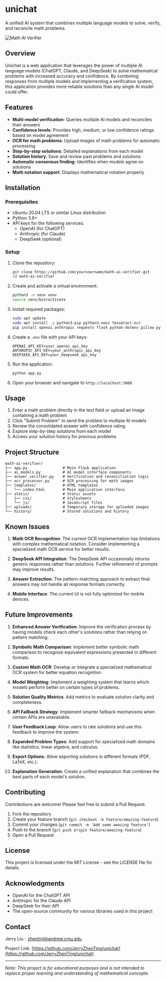 # unichat

A unified AI system that combines multiple language models to solve, verify, and reconcile math problems.

![Math AI Verifier](https://img.freepik.com/free-vector/chatbot-chat-message-vectorart_78370-4104.jpg?t=st=1744966663~exp=1744970263~hmac=8f708d4066f0f7a8c46755c6738e5dc9bcde1ad4e8c4910128616628de0dcc4f&w=1380)

## Overview

Unichat is a web application that leverages the power of multiple AI language models (ChatGPT, Claude, and DeepSeek) to solve mathematical problems with increased accuracy and confidence. By combining responses from multiple models and implementing a verification system, this application provides more reliable solutions than any single AI model could offer.

## Features

- **Multi-model verification**: Queries multiple AI models and reconciles their answers
- **Confidence levels**: Provides high, medium, or low confidence ratings based on model agreement
- **OCR for math problems**: Upload images of math problems for automatic processing
- **Step-by-step solutions**: Detailed explanations from each model
- **Solution history**: Save and review past problems and solutions
- **Automatic consensus finding**: Identifies when models agree on solutions
- **Math notation support**: Displays mathematical notation properly

## Installation

### Prerequisites

- Ubuntu 20.04 LTS or similar Linux distribution
- Python 3.8+
- API keys for the following services:
  - OpenAI (for ChatGPT)
  - Anthropic (for Claude)
  - DeepSeek (optional)

### Setup

1. Clone the repository:
   ```bash
   git clone https://github.com/yourusername/math-ai-verifier.git
   cd math-ai-verifier
   ```

2. Create and activate a virtual environment:
   ```bash
   python3 -m venv venv
   source venv/bin/activate
   ```

3. Install required packages:
   ```bash
   sudo apt update
   sudo apt install -y python3-pip python3-venv tesseract-ocr
   pip install openai anthropic requests flask python-dotenv pillow pytesseract sympy numpy matplotlib
   ```

4. Create a `.env` file with your API keys:
   ```
   OPENAI_API_KEY=your_openai_api_key
   ANTHROPIC_API_KEY=your_anthropic_api_key
   DEEPSEEK_API_KEY=your_deepseek_api_key
   ```

5. Run the application:
   ```bash
   python app.py
   ```

6. Open your browser and navigate to `http://localhost:5000`

## Usage

1. Enter a math problem directly in the text field or upload an image containing a math problem
2. Click "Submit Problem" to send the problem to multiple AI models
3. Review the consolidated answer with confidence rating
4. Explore step-by-step solutions from each model
5. Access your solution history for previous problems

## Project Structure

```
math-ai-verifier/
├── app.py                # Main Flask application
├── ai_models.py          # AI model interface components
├── answer_verifier.py    # Verification and reconciliation logic
├── ocr_processor.py      # OCR processing for math images
├── templates/            # HTML templates
│   └── index.html        # Main application interface
├── static/               # Static assets
│   ├── css/              # Stylesheets
│   └── js/               # JavaScript files
├── uploads/              # Temporary storage for uploaded images
└── history/              # Stored solutions and history
```

## Known Issues

1. **Math OCR Recognition**: The current OCR implementation has limitations with complex mathematical notation. Consider implementing a specialized math OCR service for better results.

2. **DeepSeek API Integration**: The DeepSeek API occasionally returns generic responses rather than solutions. Further refinement of prompts may improve results.

3. **Answer Extraction**: The pattern-matching approach to extract final answers may not handle all response formats correctly.

4. **Mobile Interface**: The current UI is not fully optimized for mobile devices.

## Future Improvements

1. **Enhanced Answer Verification**: Improve the verification process by having models check each other's solutions rather than relying on pattern matching.

2. **Symbolic Math Comparison**: Implement better symbolic math comparison to recognize equivalent expressions presented in different formats.

3. **Custom Math OCR**: Develop or integrate a specialized mathematical OCR system for better equation recognition.

4. **Model Weighting**: Implement a weighting system that learns which models perform better on certain types of problems.

5. **Solution Quality Metrics**: Add metrics to evaluate solution clarity and completeness.

6. **API Fallback Strategy**: Implement smarter fallback mechanisms when certain APIs are unavailable.

7. **User Feedback Loop**: Allow users to rate solutions and use this feedback to improve the system.

8. **Expanded Problem Types**: Add support for specialized math domains like statistics, linear algebra, and calculus.

9. **Export Options**: Allow exporting solutions in different formats (PDF, LaTeX, etc.).

10. **Explanation Generation**: Create a unified explanation that combines the best parts of each model's solution.

## Contributing

Contributions are welcome! Please feel free to submit a Pull Request.

1. Fork the repository
2. Create your feature branch (`git checkout -b feature/amazing-feature`)
3. Commit your changes (`git commit -m 'Add some amazing feature'`)
4. Push to the branch (`git push origin feature/amazing-feature`)
5. Open a Pull Request

## License

This project is licensed under the MIT License - see the LICENSE file for details.

## Acknowledgments

- OpenAI for the ChatGPT API
- Anthropic for the Claude API
- DeepSeek for their API
- The open-source community for various libraries used in this project

## Contact

Jerry Liu - zhentinl@andrew.cmu.edu

Project Link: [https://github.com/JerryZhenTing/unichat](https://github.com/JerryZhenTing/unichat)

---

*Note: This project is for educational purposes and is not intended to replace proper learning and understanding of mathematical concepts.*
